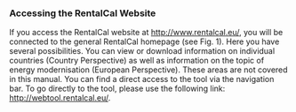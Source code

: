 <script setup>
import ImageCaption from '../components/Imagecaption.vue'
</script>

### Accessing the RentalCal Website

If you access the RentalCal website at http://www.rentalcal.eu/, you will be connected to the general RentalCal homepage (see Fig. 1). Here you have several possibilities. You can view or download information on individual countries (Country Perspective) as well as information on the topic of energy modernisation (European Perspective). These areas are not covered in this manual. You can find a direct access to the tool via the navigation bar. To go directly to the tool, please use the following link: http://webtool.rentalcal.eu/.

<ImageCaption src="./assets/rcwebsite.png" caption="Figure 1: RentalCal Website"></ImageCaption>
